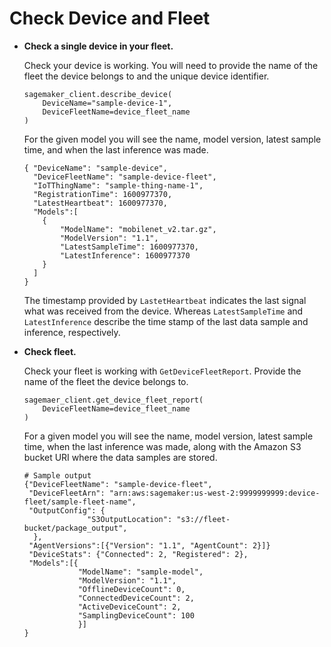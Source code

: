 # Check Device and Fleet<a name="edge-getting-started-step6"></a>
+ **Check a single device in your fleet\.**

  Check your device is working\. You will need to provide the name of the fleet the device belongs to and the unique device identifier\.

  ```
  sagemaker_client.describe_device(
      DeviceName="sample-device-1",
      DeviceFleetName=device_fleet_name
  )
  ```

  For the given model you will see the name, model version, latest sample time, and when the last inference was made\.

  ```
  { "DeviceName": "sample-device",
    "DeviceFleetName": "sample-device-fleet",
    "IoTThingName": "sample-thing-name-1",
    "RegistrationTime": 1600977370,
    "LatestHeartbeat": 1600977370,
    "Models":[
      {
          "ModelName": "mobilenet_v2.tar.gz", 
          "ModelVersion": "1.1",
          "LatestSampleTime": 1600977370,
          "LatestInference": 1600977370 
      }
    ]
  }
  ```

  The timestamp provided by `LastetHeartbeat` indicates the last signal what was received from the device\. Whereas `LatestSampleTime` and `LatestInference` describe the time stamp of the last data sample and inference, respectively\.
+ **Check fleet\.**

  Check your fleet is working with `GetDeviceFleetReport`\. Provide the name of the fleet the device belongs to\.

  ```
  sagemaer_client.get_device_fleet_report(
      DeviceFleetName=device_fleet_name
  )
  ```

  For a given model you will see the name, model version, latest sample time, when the last inference was made, along with the Amazon S3 bucket URI where the data samples are stored\.

  ```
  # Sample output
  {"DeviceFleetName": "sample-device-fleet",
   "DeviceFleetArn": "arn:aws:sagemaker:us-west-2:9999999999:device-fleet/sample-fleet-name",
   "OutputConfig": {
                "S3OutputLocation": "s3://fleet-bucket/package_output",
    },
   "AgentVersions":[{"Version": "1.1", "AgentCount": 2}]}
   "DeviceStats": {"Connected": 2, "Registered": 2}, 
   "Models":[{
              "ModelName": "sample-model", 
              "ModelVersion": "1.1",
              "OfflineDeviceCount": 0,
              "ConnectedDeviceCount": 2,
              "ActiveDeviceCount": 2, 
              "SamplingDeviceCount": 100
              }]
  }
  ```